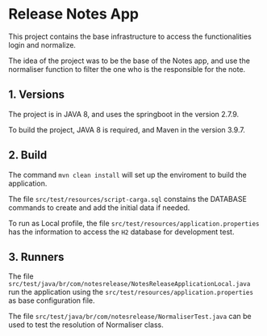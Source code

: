 # Release Notes App
This project contains the base infrastructure to access the functionalities login and normalize.

The idea of the project was to be the base of the Notes app, and use the normaliser function to filter the one who is the responsible for the note.

## 1. Versions


The project is in JAVA 8, and uses the springboot in the version 2.7.9.

To build the project, JAVA 8 is required, and Maven in the version 3.9.7.


## 2. Build


The command `mvn clean install` will set up the enviroment to build the application.

The file `src/test/resources/script-carga.sql` constains the DATABASE commands to create and add the initial data if needed.

To run as Local profile, the file `src/test/resources/application.properties` has the information to access the `H2` database for development test.


## 3. Runners


The file `src/test/java/br/com/notesrelease/NotesReleaseApplicationLocal.java` run the application using the `src/test/resources/application.properties` as base configuration file.


The file `src/test/java/br/com/notesrelease/NormaliserTest.java` can be used to test the resolution of Normaliser class.
